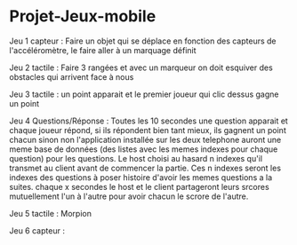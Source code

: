 # Projet-Jeux-mobile

Jeu 1 capteur :
Faire un objet qui se déplace en fonction des capteurs de l'accéléromètre, le faire aller à un marquage définit

Jeu 2 tactile : 
Faire 3 rangées et avec un marqueur on doit esquiver des obstacles qui arrivent face à nous

Jeu 3 tactile : 
un point apparait et le premier joueur qui clic dessus gagne un point

Jeu 4 Questions/Réponse :
Toutes les 10 secondes une question apparait et chaque joueur répond, si ils répondent bien tant mieux, ils gagnent un point chacun sinon non
l'application installée sur les deux telephone auront une meme base de données (des listes avec les memes indexes pour chaque question) pour les questions. Le host choisi au hasard n indexes qu'il transmet au client avant de commencer la partie. Ces n indexes seront les indexes des questions à poser histoire d'avoir les memes questions a la suites.
chaque x secondes le host et le client partageront leurs srcores mutuellement l'un à l'autre pour avoir chacun le scrore de l'autre.

Jeu 5 tactile :
Morpion

Jeu 6 capteur : 
